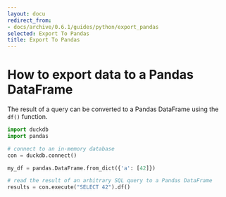 ```yaml
---
layout: docu
redirect_from:
- docs/archive/0.6.1/guides/python/export_pandas
selected: Export To Pandas
title: Export To Pandas
---
```


# How to export data to a Pandas DataFrame

The result of a query can be converted to a Pandas DataFrame using the `df()` function.


```py
import duckdb
import pandas

# connect to an in-memory database
con = duckdb.connect()

my_df = pandas.DataFrame.from_dict({'a': [42]})

# read the result of an arbitrary SQL query to a Pandas DataFrame
results = con.execute("SELECT 42").df()
```